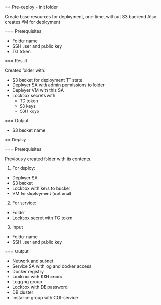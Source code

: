 == Pre-deploy - init folder

Create base resources for deployment, one-time, without S3 backend
Also creates VM for deployment

=== Prerequisites

* Folder name
* SSH user and public key
* TG token

=== Result

Created folder with:
* S3 bucket for deployment TF state
* Deployer SA with admin permissions to folder 
* Deployer VM with this SA
* Lockbox secrets with:
    * TG token
    * S3 keys
    * SSH keys

=== Output

* S3 bucket name

== Deploy

=== Prerequisites

Previously created folder with its contents.
1. For deploy:
  * Deployer SA
  * S3 bucket
  * Lockbox with keys to bucket
  * VM for deployment (optional)
2. For service:
  * Folder
  * Lockbox secret with TG token
3. Input
  * Folder name
  * SSH user and public key

=== Output

* Network and subnet
* Service SA with log and docker access
* Docker registry
* Lockbox with SSH creds
* Logging group
* Lockbox with DB password
* DB cluster
* Instance group with COI-service